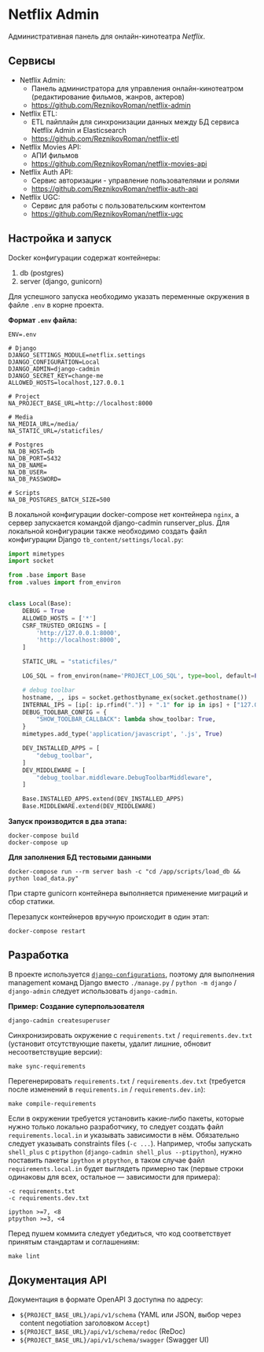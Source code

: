 # Netflix Admin

Административная панель для онлайн-кинотеатра _Netflix_.

## Сервисы
- Netflix Admin:
  - Панель администратора для управления онлайн-кинотеатром (редактирование фильмов, жанров, актеров)
  - https://github.com/ReznikovRoman/netflix-admin
- Netflix ETL:
  - ETL пайплайн для синхронизации данных между БД сервиса Netflix Admin и Elasticsearch
  - https://github.com/ReznikovRoman/netflix-etl
- Netflix Movies API:
  - АПИ фильмов
  - https://github.com/ReznikovRoman/netflix-movies-api
- Netflix Auth API:
  - Сервис авторизации - управление пользователями и ролями
  - https://github.com/ReznikovRoman/netflix-auth-api
- Netflix UGC:
  - Сервис для работы с пользовательским контентом
  - https://github.com/ReznikovRoman/netflix-ugc

## Настройка и запуск

Docker конфигурации содержат контейнеры:
1. db (postgres)
2. server (django, gunicorn)

Для успешного запуска необходимо указать переменные окружения в файле `.env` в корне проекта.

**Формат `.env` файла:**

```
ENV=.env

# Django
DJANGO_SETTINGS_MODULE=netflix.settings
DJANGO_CONFIGURATION=Local
DJANGO_ADMIN=django-cadmin
DJANGO_SECRET_KEY=change-me
ALLOWED_HOSTS=localhost,127.0.0.1

# Project
NA_PROJECT_BASE_URL=http://localhost:8000

# Media
NA_MEDIA_URL=/media/
NA_STATIC_URL=/staticfiles/

# Postgres
NA_DB_HOST=db
NA_DB_PORT=5432
NA_DB_NAME=
NA_DB_USER=
NA_DB_PASSWORD=

# Scripts
NA_DB_POSTGRES_BATCH_SIZE=500
```

В локальной конфигурации docker-compose нет контейнера `nginx`,
а сервер запускается командой django-cadmin runserver_plus.
Для локальной конфигурации также необходимо создать файл конфигурации Django `tb_content/settings/local.py`:

```python
import mimetypes
import socket

from .base import Base
from .values import from_environ


class Local(Base):
    DEBUG = True
    ALLOWED_HOSTS = ['*']
    CSRF_TRUSTED_ORIGINS = [
        'http://127.0.0.1:8000',
        'http://localhost:8000',
    ]

    STATIC_URL = "staticfiles/"

    LOG_SQL = from_environ(name='PROJECT_LOG_SQL', type=bool, default=False)

    # debug toolbar
    hostname, _, ips = socket.gethostbyname_ex(socket.gethostname())
    INTERNAL_IPS = [ip[: ip.rfind(".")] + ".1" for ip in ips] + ["127.0.0.1", "10.0.2.2"]
    DEBUG_TOOLBAR_CONFIG = {
        "SHOW_TOOLBAR_CALLBACK": lambda show_toolbar: True,
    }
    mimetypes.add_type('application/javascript', '.js', True)

    DEV_INSTALLED_APPS = [
        "debug_toolbar",
    ]
    DEV_MIDDLEWARE = [
        "debug_toolbar.middleware.DebugToolbarMiddleware",
    ]

    Base.INSTALLED_APPS.extend(DEV_INSTALLED_APPS)
    Base.MIDDLEWARE.extend(DEV_MIDDLEWARE)

```

**Запуск производится в два этапа:**

```
docker-compose build
docker-compose up
```

**Для заполнения БД тестовыми данными**
```shell
docker-compose run --rm server bash -c "cd /app/scripts/load_db && python load_data.py"
```

При старте gunicorn контейнера выполняется применение миграций и сбор статики.

Перезапуск контейнеров вручную происходит в один этап:

```
docker-compose restart
```

## Разработка

В проекте используется [`django-configurations`](https://django-configurations.readthedocs.io/en/latest/), поэтому для выполнения management команд Django вместо `./manage.py` / `python -m django` / `django-admin` следует использовать `django-cadmin`.

**Пример: Создание суперпользователя**
```shell
django-cadmin createsuperuser
```

Синхронизировать окружение с `requirements.txt` / `requirements.dev.txt` (установит отсутствующие пакеты, удалит лишние, обновит несоответствущие версии):

```shell
make sync-requirements
```

Перегенерировать `requirements.txt` / `requirements.dev.txt` (требуется после изменений в `requirements.in` / `requirements.dev.in`):

```shell
make compile-requirements
```

Если в окружении требуется установить какие-либо пакеты, которые нужно только локально разработчику, то следует создать файл `requirements.local.in` и указывать зависимости в нём. Обязательно следует указывать constraints files (`-c ...`). Например, чтобы запускать `shell_plus` c `ptipython` (`django-cadmin shell_plus --ptipython`), нужно поставить пакеты `ipython` и `ptpython`, в таком случае файл `requirements.local.in` будет выглядеть примерно так (первые строки одинаковы для всех, остальное — зависимости для примера):

```
-c requirements.txt
-c requirements.dev.txt

ipython >=7, <8
ptpython >=3, <4
```

Перед пушем коммита следует убедиться, что код соответствует принятым стандартам и соглашениям:

```shell
make lint
```

## Документация API

Документация в формате OpenAPI 3 доступна по адресу:

* `${PROJECT_BASE_URL}/api/v1/schema` (YAML или JSON, выбор через content negotiation заголовком `Accept`)
* `${PROJECT_BASE_URL}/api/v1/schema/redoc` (ReDoc)
* `${PROJECT_BASE_URL}/api/v1/schema/swagger` (Swagger UI)
